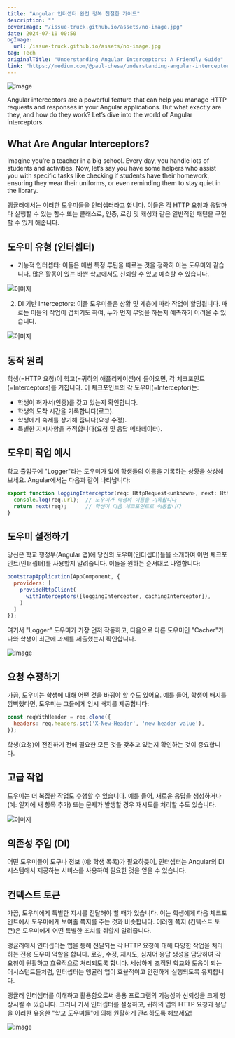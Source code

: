 ```yaml
---
title: "Angular 인터셉터 완전 정복 친절한 가이드"
description: ""
coverImage: "/issue-truck.github.io/assets/no-image.jpg"
date: 2024-07-10 00:50
ogImage: 
  url: /issue-truck.github.io/assets/no-image.jpg
tag: Tech
originalTitle: "Understanding Angular Interceptors: A Friendly Guide"
link: "https://medium.com/@paul-chesa/understanding-angular-interceptors-a-friendly-guide-ed505b32211c"
---
```




![Image](https://miro.medium.com/v2/resize:fit:996/1*fh_tznUFpL1ODdMWrpjkwQ.gif)

Angular interceptors are a powerful feature that can help you manage HTTP requests and responses in your Angular applications. But what exactly are they, and how do they work? Let’s dive into the world of Angular interceptors.

## What Are Angular Interceptors?

Imagine you’re a teacher in a big school. Every day, you handle lots of students and activities. Now, let’s say you have some helpers who assist you with specific tasks like checking if students have their homework, ensuring they wear their uniforms, or even reminding them to stay quiet in the library.


<div class="content-ad"></div>

앵귤러에서는 이러한 도우미들을 인터셉터라고 합니다. 이들은 각 HTTP 요청과 응답마다 실행할 수 있는 함수 또는 클래스로, 인증, 로깅 및 캐싱과 같은 일반적인 패턴을 구현할 수 있게 해줍니다.

## 도우미 유형 (인터셉터)

- 기능적 인터셉터: 이들은 매번 특정 루틴을 따르는 것을 정확히 아는 도우미와 같습니다. 많은 활동이 있는 바쁜 학교에서도 신뢰할 수 있고 예측할 수 있습니다.

![이미지](https://miro.medium.com/v2/resize:fit:1280/1*PTn51ZaAI_S1ILLjJ2JVlw.gif)

<div class="content-ad"></div>

2. DI 기반 Interceptors: 이들 도우미들은 상황 및 계층에 따라 작업이 할당됩니다. 때로는 이들의 작업이 겹치기도 하여, 누가 먼저 무엇을 하는지 예측하기 어려울 수 있습니다.

![이미지](https://miro.medium.com/v2/resize:fit:1276/1*TE4eaViBdzw8kjNDUOy_OA.gif)

## 동작 원리

학생(=HTTP 요청)이 학교(=귀하의 애플리케이션)에 들어오면, 각 체크포인트(=Interceptors)를 거칩니다. 이 체크포인트의 각 도우미(=Interceptor)는:

<div class="content-ad"></div>

- 학생이 허가서(인증)를 갖고 있는지 확인합니다.
- 학생의 도착 시간을 기록합니다(로그).
- 학생에게 숙제를 상기해 줍니다(요청 수정).
- 특별한 지시사항을 추적합니다(요청 및 응답 메타데이터).

## 도우미 작업 예시

학교 출입구에 "Logger"라는 도우미가 있어 학생들의 이름을 기록하는 상황을 상상해 보세요. Angular에서는 다음과 같이 나타납니다:

```js
export function loggingInterceptor(req: HttpRequest<unknown>, next: HttpHandlerFn): Observable<HttpEvent<unknown>> {
  console.log(req.url);  // 도우미가 학생의 이름을 기록합니다
  return next(req);      // 학생이 다음 체크포인트로 이동합니다
}
```

<div class="content-ad"></div>

## 도우미 설정하기

당신은 학교 행정부(Angular 앱)에 당신의 도우미(인터셉터)들을 소개하여 어떤 체크포인트(인터셉터)를 사용할지 알려줍니다. 이들을 원하는 순서대로 나열합니다:

```js
bootstrapApplication(AppComponent, {
  providers: [
    provideHttpClient(
      withInterceptors([loggingInterceptor, cachingInterceptor]),
    )
  ]
});
```

여기서 "Logger" 도우미가 가장 먼저 작동하고, 다음으로 다른 도우미인 "Cacher"가 나와 학생이 최근에 과제를 제출했는지 확인합니다.

<div class="content-ad"></div>

![Image](https://miro.medium.com/v2/resize:fit:996/1*ulxO2FV_nBrw0gRnOnjYxg.gif)

## 요청 수정하기

가끔, 도우미는 학생에 대해 어떤 것을 바꿔야 할 수도 있어요. 예를 들어, 학생이 배지를 깜빡했다면, 도우미는 그들에게 임시 배지를 제공합니다:

```js
const reqWithHeader = req.clone({
  headers: req.headers.set('X-New-Header', 'new header value'),
});
```

<div class="content-ad"></div>

학생(요청)이 전진하기 전에 필요한 모든 것을 갖추고 있는지 확인하는 것이 중요합니다.

## 고급 작업

도우미는 더 복잡한 작업도 수행할 수 있습니다. 예를 들어, 새로운 응답을 생성하거나(예: 일지에 새 항목 추가) 또는 문제가 발생할 경우 재시도를 처리할 수도 있습니다.

![이미지](https://miro.medium.com/v2/resize:fit:996/1*7pROxim0KjsWdbSk2uGE-Q.gif)

<div class="content-ad"></div>

## 의존성 주입 (DI)

어떤 도우미들이 도구나 정보 (예: 학생 목록)가 필요하듯이, 인터셉터는 Angular의 DI 시스템에서 제공하는 서비스를 사용하여 필요한 것을 얻을 수 있습니다.

## 컨텍스트 토큰

가끔, 도우미에게 특별한 지시를 전달해야 할 때가 있습니다. 이는 학생에게 다음 체크포인트에서 도우미에게 보여줄 쪽지를 주는 것과 비슷합니다. 이러한 쪽지 (컨텍스트 토큰)은 도우미에게 어떤 특별한 조치를 취할지 알려줍니다.

<div class="content-ad"></div>

앵귤러에서 인터셉터는 앱을 통해 전달되는 각 HTTP 요청에 대해 다양한 작업을 처리하는 전용 도우미 역할을 합니다. 로깅, 수정, 재시도, 심지어 응답 생성을 담당하여 각 요청이 원활하고 효율적으로 처리되도록 합니다. 세심하게 조직된 학교와 도움이 되는 어시스턴트들처럼, 인터셉터는 앵귤러 앱이 효율적이고 안전하게 실행되도록 유지합니다.

앵귤러 인터셉터를 이해하고 활용함으로써 응용 프로그램의 기능성과 신뢰성을 크게 향상시킬 수 있습니다. 그러니 가서 인터셉터를 설정하고, 귀하의 앱의 HTTP 요청과 응답을 이러한 유용한 "학교 도우미들"에 의해 원활하게 관리하도록 해보세요!

![image](https://miro.medium.com/v2/resize:fit:960/1*nk8_ci1BSvxhNSjdEBiL0g.gif)